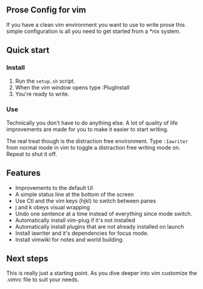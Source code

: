 ## Prose Config for vim

If you have a clean vim environment you want to use to write prose this simple configuration is all you need to get started from a \*nix system.

## Quick start

### Install

1. Run the `setup.sh` script.
1. When the vim window opens type :PlugInstall
1. You're ready to write.

### Use

Technically you don't have to do anything else. A lot of quality of life improvements are made for you to make it easier to start writing. 

The real treat though is the distraction free environment. Type `:Iawriter` from normal mode in vim to toggle a distraction free writing mode on. Repeat to shut it off.

## Features

- Improvements to the default UI
- A simple status line at the bottom of the screen
- Use Ctl and the vim keys (hjkl) to switch between panes
- j and k obeys visual wrapping
- Undo one sentence at a time instead of everything since mode switch.
- Automatically install vim-plug if it's not installed
- Automatically install plugins that are not already installed on launch
- Install iawriter and it's dependencies for focus mode.
- Install vimwiki for notes and world building.

## Next steps

This is really just a starting point. As you dive deeper into vim customize the .vimrc file to suit your needs.

